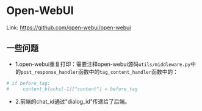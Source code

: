 # Open-WebUI

Link: https://github.com/open-webui/open-webui

## 一些问题

- 1.open-webui重复打印：需要注释open-webui源码```utils/middleware.py```中的```post_response_handler```函数中的```tag_content_handler```函数中的：

```python
# if before_tag:
#     content_blocks[-1]["content"] = before_tag
```
- 2.前端的chat_id通过"dialog_id"传递给了后端。